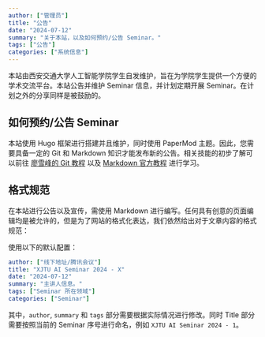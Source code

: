 ```yaml
---
author: ["管理员"]
title: "公告"
date: "2024-07-12"
summary: "关于本站，以及如何预约/公告 Seminar。"
tags: ["公告"]
categories: ["系统信息"]
---
```


本站由西安交通大学人工智能学院学生自发维护，旨在为学院学生提供一个方便的学术交流平台。本站公告并维护 Seminar 信息，并计划定期开展 Seminar。在计划之外的分享同样是被鼓励的。

## 如何预约/公告 Seminar

本站使用 Hugo 框架进行搭建并且维护，同时使用 PaperMod 主题。因此，您需要具备一定的 Git 和 Markdown 知识才能发布新的公告。相关技能的初步了解可以前往 [廖雪峰的 Git 教程](https://www.liaoxuefeng.com/wiki/896043488029600) 以及 [Markdown 官方教程](https://markdown.com.cn/basic-syntax/) 进行学习。

## 格式规范

在本站进行公告以及宣传，需使用 Markdown 进行编写。任何具有创意的页面编辑均是被允许的，但是为了网站的格式化表达，我们依然给出对于文章内容的格式规范：

使用以下的默认配置：

```yaml
author: ["线下地址/腾讯会议"]
title: "XJTU AI Seminar 2024 - X"
date: "2024-07-12"
summary: "主讲人信息。"
tags: ["Seminar 所在领域"]
categories: ["Seminar"]
```

其中，`author`, `summary` 和 `tags` 部分需要根据实际情况进行修改。同时 Title 部分需要按照当前的 Seminar 序号进行命名，例如 `XJTU AI Seminar 2024 - 1`。